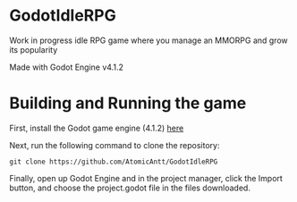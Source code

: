 # GodotIdleRPG
Work in progress idle RPG game where you manage an MMORPG and grow its popularity

Made with Godot Engine v4.1.2

# Building and Running the game

First, install the Godot game engine (4.1.2) [here](https://godotengine.org/download/archive/4.1.2-stable/)

Next, run the following command to clone the repository:
```
git clone https://github.com/AtomicAntt/GodotIdleRPG
```

Finally, open up Godot Engine and in the project manager, click the Import button, and choose the project.godot file in the files downloaded.







